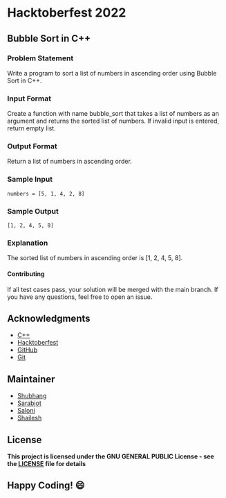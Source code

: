 # Hacktoberfest 2022
## Bubble Sort in C++

### Problem Statement
Write a program to sort a list of numbers in ascending order using Bubble Sort in C++.

### Input Format
Create a function with name bubble_sort that takes a list of numbers as an argument and returns the sorted list of numbers. If invalid input is entered, return empty list.

### Output Format
Return a list of numbers in ascending order.

### Sample Input
```
numbers = [5, 1, 4, 2, 8]
```

### Sample Output
```
[1, 2, 4, 5, 8]
```

### Explanation
The sorted list of numbers in ascending order is [1, 2, 4, 5, 8].

#### Contributing
If all test cases pass, your solution will be merged with the main branch. If you have any questions, feel free to open an issue.

## Acknowledgments
- [C++](http://cplusplus.org/)
- [Hacktoberfest](https://hacktoberfest.digitalocean.com/)
- [GitHub](https://github.com)
- [Git](https://git-scm.com/)

## Maintainer
- [Shubhang](http://github.com/Shubhang-2111)
- [Sarabjot](https://github.com/ricky-aufvaa)
- [Saloni](https://github.com/saloni1202)
- [Shailesh](https://github.com/ShaileshKumar007)

## License
**This project is licensed under the GNU GENERAL PUBLIC License - see the [LICENSE](../../LICENSE) file for details**

## Happy Coding! :smile:
